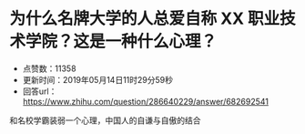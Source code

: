 # 为什么名牌大学的人总爱自称 XX 职业技术学院？这是一种什么心理？
- 点赞数：11358
- 更新时间：2019年05月14日11时29分59秒
- 回答url：https://www.zhihu.com/question/286640229/answer/682692541
<body>
 <p data-pid="64o9w2Pe">和名校学霸装弱一个心理，中国人的自谦与自傲的结合</p>
</body>